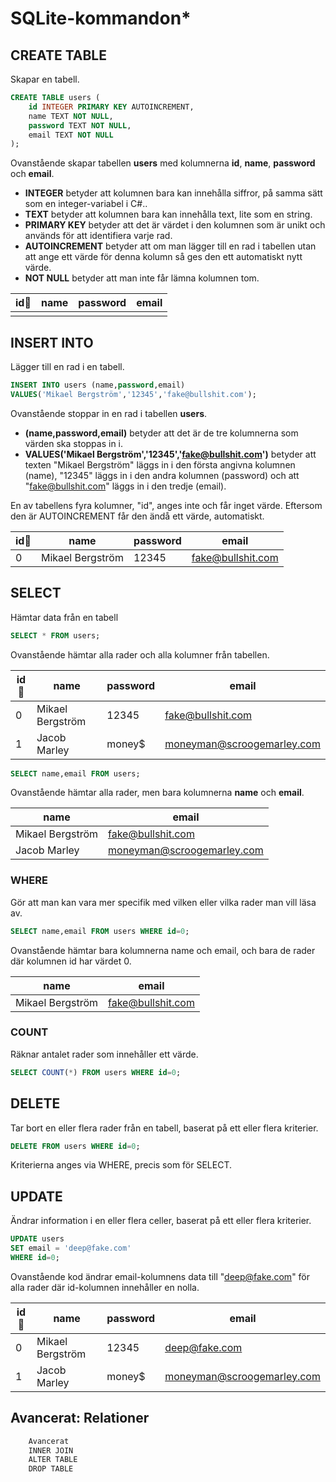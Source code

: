 # SQLite-kommandon\*

## CREATE TABLE

Skapar en tabell.&#x20;

```sql
CREATE TABLE users (
	id INTEGER PRIMARY KEY AUTOINCREMENT,
	name TEXT NOT NULL,
	password TEXT NOT NULL,
	email TEXT NOT NULL
);
```

Ovanstående skapar tabellen **users** med kolumnerna **id**, **name**, **password** och **email**.

* **INTEGER** betyder att kolumnen bara kan innehålla siffror, på samma sätt som en integer-variabel i C#..
* **TEXT** betyder att kolumnen bara kan innehålla text, lite som en string.
* **PRIMARY KEY** betyder att det är värdet i den kolumnen som är unikt och används för att identifiera varje rad.
* **AUTOINCREMENT** betyder att om man lägger till en rad i tabellen utan att ange ett värde för denna kolumn så ges den ett automatiskt nytt värde.
* **NOT NULL** betyder att man inte får lämna kolumnen tom.

| id🔑 | name | password | email |
| ---- | ---- | -------- | ----- |
|      |      |          |       |

## INSERT INTO

Lägger till en rad i en tabell.

```sql
INSERT INTO users (name,password,email)
VALUES('Mikael Bergström','12345','fake@bullshit.com');
```

Ovanstående stoppar in en rad i tabellen **users**.

* **(name,password,email)** betyder att det är de tre kolumnerna som värden ska stoppas in i.
* **VALUES('Mikael Bergström','12345','fake@bullshit.com')** betyder att texten "Mikael Bergström" läggs in i den första angivna kolumnen (name), "12345" läggs in i den andra kolumnen (password) och att "fake@bullshit.com" läggs in i den tredje (email).

En av tabellens fyra kolumner, "id", anges inte och får inget värde. Eftersom den är AUTOINCREMENT får den ändå ett värde, automatiskt.

| id🔑 | name             | password | email             |
| ---- | ---------------- | -------- | ----------------- |
| 0    | Mikael Bergström | 12345    | fake@bullshit.com |

## SELECT

Hämtar data från en tabell

```sql
SELECT * FROM users;
```

Ovanstående hämtar alla rader och alla kolumner från tabellen.

| id🔑 | name             | password | email                      |
| ---- | ---------------- | -------- | -------------------------- |
| 0    | Mikael Bergström | 12345    | fake@bullshit.com          |
| 1    | Jacob Marley     | money$   | moneyman@scroogemarley.com |

```sql
SELECT name,email FROM users;
```

Ovanstående hämtar alla rader, men bara kolumnerna **name** och **email**.

| name             | email                      |
| ---------------- | -------------------------- |
| Mikael Bergström | fake@bullshit.com          |
| Jacob Marley     | moneyman@scroogemarley.com |

### WHERE

Gör att man kan vara mer specifik med vilken eller vilka rader man vill läsa av.

```sql
SELECT name,email FROM users WHERE id=0;
```

Ovanstående hämtar bara kolumnerna name och email, och bara de rader där kolumnen id har värdet 0.

| name             | email             |
| ---------------- | ----------------- |
| Mikael Bergström | fake@bullshit.com |

### COUNT

Räknar antalet rader som innehåller ett värde.

```sql
SELECT COUNT(*) FROM users WHERE id=0;
```

## DELETE

Tar bort en eller flera rader från en tabell, baserat på ett eller flera kriterier.

```sql
DELETE FROM users WHERE id=0;
```

Kriterierna anges via WHERE, precis som för SELECT.

## UPDATE

Ändrar information i en eller flera celler, baserat på ett eller flera kriterier.

```sql
UPDATE users
SET email = 'deep@fake.com'
WHERE id=0;
```

Ovanstående kod ändrar email-kolumnens data till "deep@fake.com" för alla rader där id-kolumnen innehåller en nolla.

| id🔑 | name             | password | email                      |
| ---- | ---------------- | -------- | -------------------------- |
| 0    | Mikael Bergström | 12345    | deep@fake.com              |
| 1    | Jacob Marley     | money$   | moneyman@scroogemarley.com |

## Avancerat: Relationer

```csharp
    Avancerat
    INNER JOIN
    ALTER TABLE
    DROP TABLE
```
